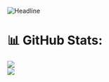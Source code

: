 <p align="left">
  <img src="https://readme-typing-svg.herokuapp.com?color=%236FDA44&size=32&center=true&vCenter=true&width=600&height=50&lines=Hi+there+I'm+Tufail+Dar;CS-Undergrad;" alt="Headline" />
</p>




# 📊 GitHub Stats:
![](https://github-readme-streak-stats.herokuapp.com/?user=tufaildar99&theme=dark&hide_border=false)<br/>
![](https://github-readme-stats.vercel.app/api?username=tufaildar99&theme=dark&hide_border=false&include_all_commits=true&count_private=true)<br/>
